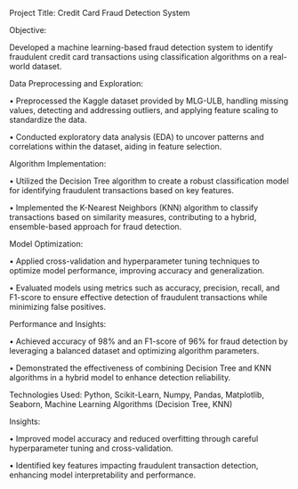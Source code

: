 Project Title: Credit Card Fraud Detection System

Objective:

Developed a machine learning-based fraud detection system to identify fraudulent credit card transactions using classification algorithms on a real-world dataset.

Data Preprocessing and Exploration:

•	Preprocessed the Kaggle dataset provided by MLG-ULB, handling missing values, detecting and addressing outliers, and applying feature scaling to standardize the data.

•	Conducted exploratory data analysis (EDA) to uncover patterns and correlations within the dataset, aiding in feature selection.

Algorithm Implementation:

•	Utilized the Decision Tree algorithm to create a robust classification model for identifying fraudulent transactions based on key features.

•	Implemented the K-Nearest Neighbors (KNN) algorithm to classify transactions based on similarity measures, contributing to a hybrid, ensemble-based approach for fraud detection.

Model Optimization:

•	Applied cross-validation and hyperparameter tuning techniques to optimize model performance, improving accuracy and generalization.

•	Evaluated models using metrics such as accuracy, precision, recall, and F1-score to ensure effective detection of fraudulent transactions while minimizing false positives.

Performance and Insights:

•	Achieved accuracy of 98% and an F1-score of 96% for fraud detection by leveraging a balanced dataset and optimizing algorithm parameters.

•	Demonstrated the effectiveness of combining Decision Tree and KNN algorithms in a hybrid model to enhance detection reliability.

Technologies Used:
Python, Scikit-Learn, Numpy, Pandas, Matplotlib, Seaborn, Machine Learning Algorithms (Decision Tree, KNN)

Insights:

•	Improved model accuracy and reduced overfitting through careful hyperparameter tuning and cross-validation.

•	Identified key features impacting fraudulent transaction detection, enhancing model interpretability and performance.
